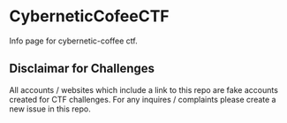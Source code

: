 # CyberneticCofeeCTF
Info page for cybernetic-coffee ctf.

## Disclaimar for Challenges

All accounts / websites which include a link to this repo are fake accounts created for CTF challenges. For any inquires / complaints please create a new issue in this repo.
